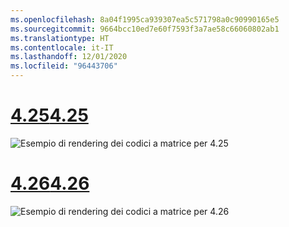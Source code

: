 ```yaml
---
ms.openlocfilehash: 8a04f1995ca939307ea5c571798a0c90990165e5
ms.sourcegitcommit: 9664bcc10ed7e60f7593f3a7ae58c66060802ab1
ms.translationtype: HT
ms.contentlocale: it-IT
ms.lasthandoff: 12/01/2020
ms.locfileid: "96443706"
---
```

# <a name="425"></a>[<span data-ttu-id="fe04a-101">4.25</span><span class="sxs-lookup"><span data-stu-id="fe04a-101">4.25</span></span>](#tab/425)

![Esempio di rendering dei codici a matrice per 4.25](../images/unreal-qr-render.PNG)

# <a name="426"></a>[<span data-ttu-id="fe04a-103">4.26</span><span class="sxs-lookup"><span data-stu-id="fe04a-103">4.26</span></span>](#tab/426)

![Esempio di rendering dei codici a matrice per 4.26](../images/qr-codes-img-02.png)
